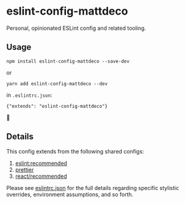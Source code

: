 # eslint-config-mattdeco
Personal, opinionated ESLint config and related tooling.

## Usage

`npm install eslint-config-mattdeco --save-dev`

or

`yarn add eslint-config-mattdeco --dev`

in `.eslintrc.json`:

```
{"extends": "eslint-config-mattdeco"}
```

🎉

## Details
This config extends from the following shared configs:
1. [eslint:recommended](https://eslint.org/docs/rules/)
1. [prettier](https://prettier.io/)
1. [react/recommended](https://github.com/yannickcr/eslint-plugin-react)

Please see [eslintrc.json](eslintrc.json) for the full details regarding specific stylistic overrides, environment assumptions, and so forth.
